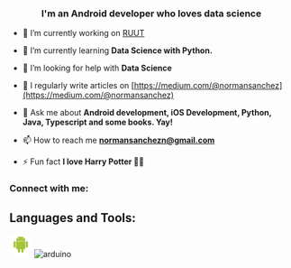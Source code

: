 <h3 align="center">I'm an Android developer who loves data science</h3>

- 🔭 I’m currently working on [RUUT](https://ruut.mx/)

- 🌱 I’m currently learning **Data Science with Python.**

- 🤝 I’m looking for help with **Data Science**

- 📝 I regularly write articles on [https://medium.com/@normansanchez](https://medium.com/@normansanchez)

- 💬 Ask me about **Android development, iOS Development, Python, Java, Typescript and some books. Yay!**

- 📫 How to reach me **normansanchezn@gmail.com**

- ⚡ Fun fact **I love Harry Potter 🧙‍♂️**

<h3 align="left">Connect with me:</h3>
<p align="left">
</p>

## Languages and Tools:
<p align="left">
    <img src="https://raw.githubusercontent.com/devicons/devicon/master/icons/android/android-original-wordmark.svg"
            alt="android" width="40" height="40" /> 
    <img src="https://cdn.worldvectorlogo.com/logos/arduino-1.svg" alt="arduino" width="40"
            height="40" />
</p>

